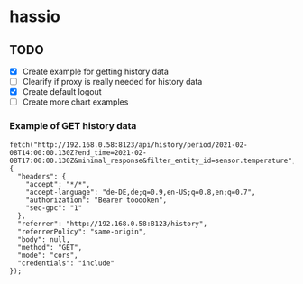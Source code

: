 # hassio

## TODO

 * [x] Create example for getting history data
 * [ ] Clearify if proxy is really needed for history data  
 * [x] Create default logout
 * [ ] Create more chart examples 

### Example of GET history data
```
fetch("http://192.168.0.58:8123/api/history/period/2021-02-08T14:00:00.130Z?end_time=2021-02-08T17:00:00.130Z&minimal_response&filter_entity_id=sensor.temperature", {
  "headers": {
    "accept": "*/*",
    "accept-language": "de-DE,de;q=0.9,en-US;q=0.8,en;q=0.7",
    "authorization": "Bearer tooooken",
    "sec-gpc": "1"
  },
  "referrer": "http://192.168.0.58:8123/history",
  "referrerPolicy": "same-origin",
  "body": null,
  "method": "GET",
  "mode": "cors",
  "credentials": "include"
});
```